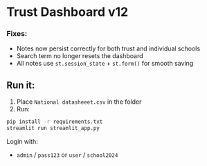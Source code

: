 # Trust Dashboard v12

### Fixes:
- Notes now persist correctly for both trust and individual schools
- Search term no longer resets the dashboard
- All notes use `st.session_state` + `st.form()` for smooth saving

## Run it:
1. Place `National datasheeet.csv` in the folder
2. Run:
```bash
pip install -r requirements.txt
streamlit run streamlit_app.py
```

Login with:
- `admin` / `pass123` or `user` / `school2024`